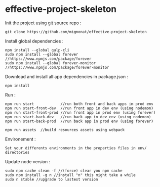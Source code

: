 # effective-project-skeleton

Init the project using git source repo :

    git clone https://github.com/mignonat/effective-project-skeleton


Install global dependencies :

    npm install --global gulp-cli
    sudo npm install --global forever //https://www.npmjs.com/package/forever
    sudo npm install --global forever-monitor //https://www.npmjs.com/package/forever-monitor


Download and install all app dependencies in package.json :

    npm install


Run :

    npm run start            //run both front and back apps in prod env
    npm run start-front-dev  //run front app in dev env (using nodemon)
    npm run start-front-prod //run front app in prod env (using forever)
    npm run start-back-dev   //run back app in dev env (using nodemon)
    npm run start-back-prod  //run back app in prod env (using forever)

    npm run assets  //build resources assets using webpack


Environement :

    Set your differents environments in the properties files in env/ directories


Update node version :

    sudo npm cache clean -f //(force) clear you npm cache
    sudo npm install -g n //install "n" this might take a while
    sudo n stable //upgrade to lastest version
